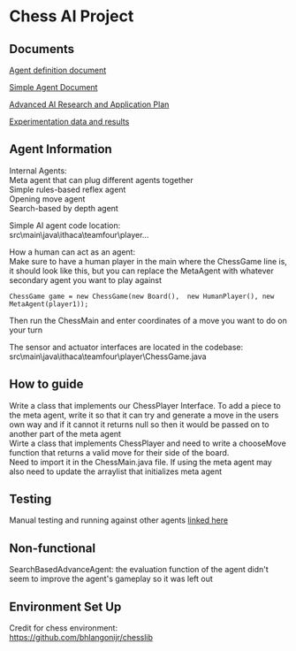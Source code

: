 # Chess AI Project
## Documents 
[Agent definition document](https://docs.google.com/document/d/1KTfTqp9OfzO11Uu8zZHY91P2_iA9BP6XXEqV7WZMFqA/edit?usp=sharing) <br />

[Simple Agent Document](https://docs.google.com/document/d/1HFow4WrWSdqmH6UTLfXDb4flktN6dIYXJNHY2sGrCs0/edit?usp=sharing) <br />

[Advanced AI Research and Application Plan](https://docs.google.com/document/d/1EwDlS-KUv8nsHqu7N7JtdMXoOBwyBQOg_kmFt-z1QQk/edit) <br />

[Experimentation data and results](https://docs.google.com/document/d/1TaL72y3nENyOFzorxQN5g4t9O91049h3OqdaaSnXIDk/edit?usp=sharing) <br />


## Agent Information

Internal Agents: \
Meta agent that can plug different agents together <br />
Simple rules-based reflex agent <br />
Opening move agent <br />
Search-based by depth agent <br />

Simple AI agent code location: \
src\main\java\ithaca\teamfour\player…

How a human can act as an agent: \
Make sure to have a human player in the main where the ChessGame line is, it should look like this, but you can replace the MetaAgent with whatever secondary agent you want to play against 
```
ChessGame game = new ChessGame(new Board(),  new HumanPlayer(), new MetaAgent(player1));
```
Then run the ChessMain and enter coordinates of a move you want to do on your turn

The sensor and actuator interfaces are located in the codebase: \
src\main\java\ithaca\teamfour\player\ChessGame.java

## How to guide
Write a class that implements our ChessPlayer Interface. 
To add a piece to the meta agent, write it so that it can try and generate a move in the users own way and if it cannot it returns null so then it would be passed on to another part of the meta agent <br />
Wirte a class that implements ChessPlayer and need to write a chooseMove function that returns a valid move for their side of the board. <br />
Need to import it in the ChessMain.java file. If using the meta agent may also need to update the arraylist that initializes meta agent <br />


## Testing
Manual testing and running against other agents  [linked here](https://docs.google.com/document/d/1TaL72y3nENyOFzorxQN5g4t9O91049h3OqdaaSnXIDk/edit?usp=sharing) <br />

## Non-functional 
SearchBasedAdvanceAgent: the evaluation function of the agent didn't seem to improve the agent's gameplay so it was left out

## Environment Set Up
Credit for chess environment:   
https://github.com/bhlangonijr/chesslib

